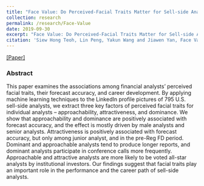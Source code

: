 ```yaml
---
title: "Face Value: Do Perceived-Facial Traits Matter for Sell-side Analysts?"
collection: research
permalink: /research/Face-Value
date: 2019-09-30
excerpt: "Face Value: Do Perceived-Facial Traits Matter for Sell-side Analysts?"
citation: 'Siew Hong Teoh, Lin Peng, Yakun Wang and Jiawen Yan, Face Value: Do Perceived-Facial Traits Matter for Sell-side Analysts?'
---
```

[[Paper]]()
### Abstract
This paper examines the associations among financial analysts’ perceived facial traits, their forecast accuracy, and career development. By applying machine learning techniques to the LinkedIn profile pictures of 795 U.S. sell-side analysts, we extract three key factors of perceived facial traits for individual analysts – approachability, attractiveness, and dominance. We show that approachability and dominance are positively associated with forecast accuracy, and the effect is mostly driven by male analysts and senior analysts. Attractiveness is positively associated with forecast accuracy, but only among junior analyst, and in the pre-Reg FD period. Dominant and approachable analysts tend to produce longer reports, and dominant analysts participate in conference calls more frequently. Approachable and attractive analysts are more likely to be voted all-star analysts by institutional investors. Our findings suggest that facial traits play an important role in the performance and the career path of sell-side analysts.
